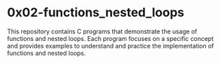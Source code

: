 # 0x02-functions_nested_loops


This repository contains C programs that demonstrate the usage of functions and nested loops.
Each program focuses on a specific concept and provides examples to understand and practice the implementation of functions and nested loops.
